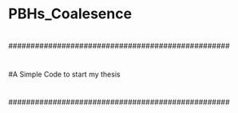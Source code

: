 # PBHs_Coalesence
##
###
####
###
##
#
##################################################
#
#A Simple Code to start my thesis
#
##################################################

